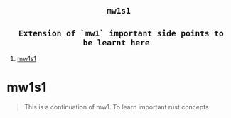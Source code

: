 <h2 align="center"><code> mw1s1 </code></h2>
<h2 align="center"><code> Extension of `mw1` important side points to be learnt here </code></h2>

1. [mw1s1](#mw1s1)


# mw1s1

> This is a continuation of mw1. To learn important rust concepts

